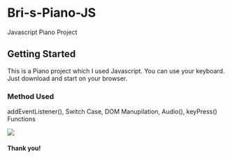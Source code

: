 # Bri-s-Piano-JS
Javascript Piano Project

## Getting Started
This is a Piano project which I used Javascript. You can use your keyboard. 
Just download and start on your browser.

### Method Used

addEventListener(), Switch Case, DOM Manupilation, Audio(), keyPress() Functions

![](https://i.imgur.com/zI44gBQ.jpeg)

#### Thank you!
